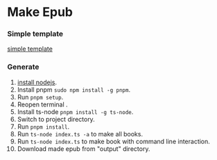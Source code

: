 # Make Epub

### Simple template

[simple template](https://github.com/IDPF/epub3-samples/tree/main/30/accessible_epub_3/EPUB)

### Generate

1. [install nodejs](https://nodejs.org).
2. Install pnpm `sudo npm install -g pnpm`.
3. Run `pnpm setup`.
4. Reopen terminal .
5. Install ts-node `pnpm install -g ts-node`.
6. Switch to project directory.
7. Run `pnpm install`.
8. Run `ts-node index.ts -a` to make all books.
9. Run `ts-node index.ts` to make book with command line interaction.
10. Download made epub from "output" directory.

